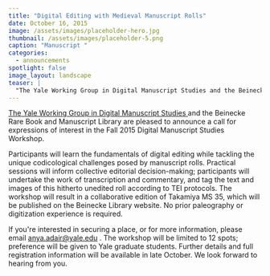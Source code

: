 ```yaml
---
title: "Digital Editing with Medieval Manuscript Rolls"
date: October 16, 2015
image: /assets/images/placeholder-hero.jpg
thumbnail: /assets/images/placeholder-5.png
caption: "Manuscript "
categories: 
  - announcements
spotlight: false 
image_layout: landscape
teaser: |
  "The Yale Working Group in Digital Manuscript Studies and the Beinecke Rare Book and Manuscript Library are pleased to announce a call for expressions of interest in the Fall 2015 Digital Manuscript..."
---
```


<a href="http://whc.yale.edu/digital-manuscript-studies" target="_blank"> The Yale Working Group in Digital Manuscript Studies </a> and the Beinecke Rare Book and Manuscript Library are pleased to announce a call for expressions of interest in the Fall 2015 Digital Manuscript Studies Workshop.

Participants will learn the fundamentals of digital editing while tackling the unique codicological challenges posed by manuscript rolls. Practical sessions will inform collective editorial decision-making; participants will undertake the work of transcription and commentary, and tag the text and images of this hitherto unedited roll according to TEI protocols. The workshop will result in a collaborative edition of Takamiya MS 35, which will be published on the Beinecke Library website. No prior paleography or digitization experience is required.

If you're interested in securing a place, or for more information, please email <a href="mailto:anya.adair@yale.edu"> anya.adair@yale.edu </a>. The workshop will be limited to 12 spots; preference will be given to Yale graduate students. Further details and full registration information will be available in late October. We look forward to hearing from you.
